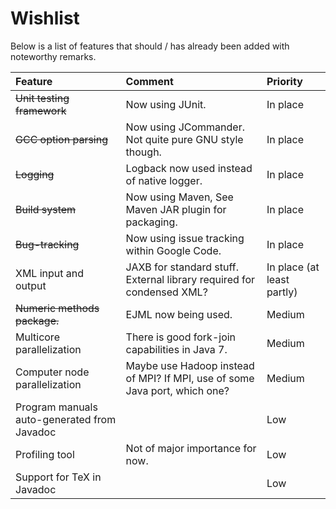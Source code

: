 # Wishlist #

Below is a list of features that should / has already been added with noteworthy remarks.

| **Feature** |  **Comment** | **Priority** |
|:------------|:-------------|:-------------|
| ~~Unit testing framework~~ | Now using JUnit. | In place |
| ~~GCC option parsing~~ | Now using JCommander. Not quite pure GNU style though. | In place  |
| ~~Logging~~ | Logback now used instead of native logger. | In place |
| ~~Build system~~  | Now using Maven, See Maven JAR plugin for packaging. | In place |
| ~~Bug-tracking~~ | Now using issue tracking within Google Code. | In place |
| XML input and output | JAXB for standard stuff. External library required for condensed XML? | In place (at least partly) |
| ~~Numeric methods package.~~ | EJML now being used. | Medium |
| Multicore parallelization | There is good fork-join capabilities in Java 7. | Medium |
| Computer node parallelization  | Maybe use Hadoop instead of MPI? If MPI, use of some Java port, which one? | Medium |
| Program manuals auto-generated from Javadoc |  | Low |
| Profiling tool |  Not of major importance for now. | Low |
| Support for TeX in Javadoc |  | Low |